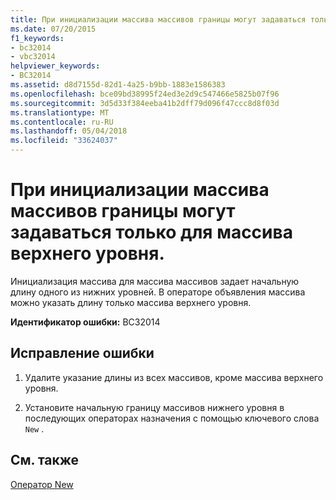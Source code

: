 ```yaml
---
title: При инициализации массива массивов границы могут задаваться только для массива верхнего уровня.
ms.date: 07/20/2015
f1_keywords:
- bc32014
- vbc32014
helpviewer_keywords:
- BC32014
ms.assetid: d8d7155d-82d1-4a25-b9bb-1883e1586383
ms.openlocfilehash: bce09bd38995f24ed3e2d9c547466e5825b07f96
ms.sourcegitcommit: 3d5d33f384eeba41b2dff79d096f47ccc8d8f03d
ms.translationtype: MT
ms.contentlocale: ru-RU
ms.lasthandoff: 05/04/2018
ms.locfileid: "33624037"
---
```

# <a name="bounds-can-be-specified-only-for-the-top-level-array-when-initializing-an-array-of-arrays"></a>При инициализации массива массивов границы могут задаваться только для массива верхнего уровня.
Инициализация массива для массива массивов задает начальную длину одного из нижних уровней. В операторе объявления массива можно указать длину только массива верхнего уровня.  
  
 **Идентификатор ошибки:** BC32014  
  
## <a name="to-correct-this-error"></a>Исправление ошибки  
  
1.  Удалите указание длины из всех массивов, кроме массива верхнего уровня.  
  
2.  Установите начальную границу массивов нижнего уровня в последующих операторах назначения с помощью ключевого слова `New` .  
  
## <a name="see-also"></a>См. также  
   
   
 [Оператор New](../../visual-basic/language-reference/operators/new-operator.md)
